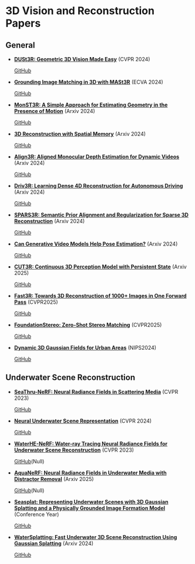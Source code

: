 # 3D Vision and Reconstruction Papers

## General

- **[DUSt3R: Geometric 3D Vision Made Easy](https://arxiv.org/abs/2312.14132)** (CVPR 2024)  
  
  [GitHub](https://github.com/naver/dust3r)

- **[Grounding Image Matching in 3D with MASt3R](https://arxiv.org/abs/2406.09756)** (ECVA 2024)  

  [GitHub](https://github.com/naver/mast3r)

- **[MonST3R: A Simple Approach for Estimating Geometry in the Presence of Motion](https://arxiv.org/abs/2410.03825)** (Arxiv 2024)  
 
  [GitHub](https://github.com/Junyi42/monst3r)

- **[3D Reconstruction with Spatial Memory](https://arxiv.org/abs/2408.16061)** (Arxiv 2024)  

  [GitHub](https://github.com/HengyiWang/spann3r)

- **[Align3R: Aligned Monocular Depth Estimation for Dynamic Videos](https://arxiv.org/abs/2412.03079)** (Arxiv 2024)  

  [GitHub](https://github.com/jiah-cloud/Align3R)

- **[Driv3R: Learning Dense 4D Reconstruction for Autonomous Driving](https://arxiv.org/abs/2412.06777)** (Arxiv 2024)  

  [GitHub](https://github.com/Barrybarry-Smith/Driv3R)

- **[SPARS3R: Semantic Prior Alignment and Regularization for Sparse 3D Reconstruction](https://arxiv.org/abs/2411.12592)** (Arxiv 2024)  

  [GitHub](https://github.com/snldmt)

- **[Can Generative Video Models Help Pose Estimation?](https://arxiv.org/abs/2412.16155)** (Arxiv 2024)  

  [GitHub](https://inter-pose.github.io/)

- **[CUT3R: Continuous 3D Perception Model with Persistent State](https://arxiv.org/abs/2501.12387)** (Arxiv 2025)  

  [GitHub](https://github.com/CUT3R/CUT3R)

- **[Fast3R: Towards 3D Reconstruction of 1000+ Images in One Forward Pass](https://arxiv.org/abs/2501.13928)** (CVPR2025)  

  [GitHub](https://github.com/facebookresearch/fast3r)

- **[FoundationStereo: Zero-Shot Stereo Matching](https://arxiv.org/abs/2501.09898)** (CVPR2025)  

  [GitHub](https://github.com/NVlabs/FoundationStereo)

- **[Dynamic 3D Gaussian Fields for Urban Areas](https://www.google.com/search?q=Dynamic+3D+Gaussian+Fields+for+Urban+Areas&sourceid=chrome&ie=UTF-8)** (NIPS2024)  

  [GitHub](https://github.com/JonathonLuiten/Dynamic3DGaussians)


## Underwater Scene Reconstruction

- **[SeaThru-NeRF: Neural Radiance Fields in Scattering Media](https://arxiv.org/abs/2304.07743)** (CVPR 2023)  
 
  [GitHub](https://github.com/deborahLevy130/seathru_NeRF)

- **[Neural Underwater Scene Representation](https://openaccess.thecvf.com/content/CVPR2024/papers/Tang_Neural_Underwater_Scene_Representation_CVPR_2024_paper.pdf)** (CVPR 2024)  

  [GitHub](https://freebutuselesssoul.github.io/uwnerf/)

- **[WaterHE-NeRF: Water-ray Tracing Neural Radiance Fields for Underwater Scene Reconstruction](https://arxiv.org/abs/2312.06946)** (CVPR 2023)  

  [GitHub](Null)(Null)


- **[AquaNeRF: Neural Radiance Fields in Underwater Media with Distractor Removal](https://www.arxiv.org/abs/2502.16351)** (Arxiv 2025)  

  [GitHub](NULL)(Null)

- **[Seasplat: Representing Underwater Scenes with 3D Gaussian Splatting and a Physically Grounded Image Formation Model](https://arxiv.org/abs/2409.17345)** (Conference Year)  

  [GitHub](https://seasplat.github.io/)

- **[WaterSplatting: Fast Underwater 3D Scene Reconstruction Using Gaussian Splatting](https://arxiv.org/abs/2408.08206)** (Arxiv 2024)  

  [GitHub](https://water-splatting.github.io/)
 
